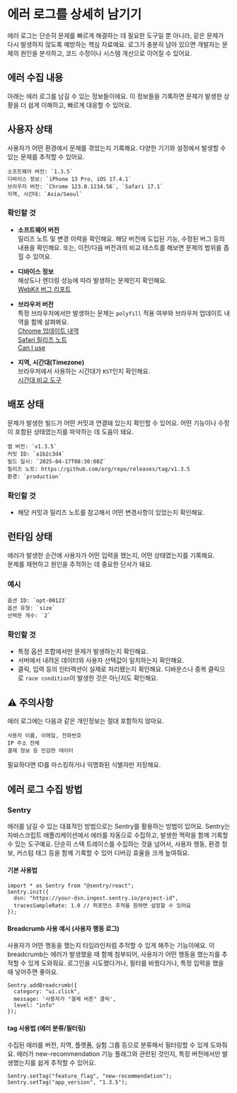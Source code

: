# 에러 로그를 상세히 남기기

에러 로그는 단순히 문제를 빠르게 해결하는 데 필요한 도구일 뿐 아니라, 같은 문제가 다시 발생하지 않도록 예방하는 핵심 자료예요. 로그가 충분히 남아 있으면 개발자는 문제의 원인을 분석하고, 코드 수정이나 시스템 개선으로 이어질 수 있어요.

## 에러 수집 내용

아래는 에러 로그를 남길 수 있는 정보들이에요. 이 정보들을 기록하면 문제가 발생한 상황을 더 쉽게 이해하고, 빠르게 대응할 수 있어요.

## 사용자 상태

사용자가 어떤 환경에서 문제를 겪었는지 기록해요. 다양한 기기와 설정에서 발생할 수 있는 문제를 추적할 수 있어요.

```
소프트웨어 버전: `1.3.5`
디바이스 정보: `iPhone 13 Pro, iOS 17.4.1`
브라우저 버전: `Chrome 123.0.1234.56`, `Safari 17.1`
지역, 시간대: `Asia/Seoul`
```

### 확인할 것

- **소프트웨어 버전**  
  릴리즈 노트 및 변경 이력을 확인해요. 해당 버전에 도입된 기능, 수정된 버그 등의 내용을 확인해요. 또는, 이전/다음 버전과의 비교 테스트를 해보면 문제의 범위를 좁힐 수 있어요.

- **디바이스 정보**  
  해상도나 렌더링 성능에 따라 발생하는 문제인지 확인해요.  
  [WebKit 버그 리포트](https://bugs.webkit.org/)

- **브라우저 버전**  
  특정 브라우저에서만 발생하는 문제는 `polyfill` 적용 여부와 브라우저 업데이트 내역을 함께 살펴봐요.  
  [Chrome 업데이트 내역](https://chromereleases.googleblog.com/)  
  [Safari 릴리즈 노트](https://developer.apple.com/documentation/safari-release-notes/)  
  [Can I use](https://caniuse.com/)

- **지역, 시간대(Timezone)**  
  브라우저에서 사용하는 시간대가 `KST`인지 확인해요.  
  [시간대 비교 도구](https://www.timeanddate.com/worldclock/converter.html?iso=20250418T180000&p1=235&p2=250)

## 배포 상태

문제가 발생한 빌드가 어떤 커밋과 연결돼 있는지 확인할 수 있어요. 어떤 기능이나 수정이 포함된 상태였는지를 파악하는 데 도움이 돼요.

```
앱 버전: `v1.3.5`
커밋 ID: `a1b2c3d4`
빌드 일시: `2025-04-17T08:30:00Z`
릴리즈 노트: https://github.com/org/repo/releases/tag/v1.3.5
환경: `production`
```

### 확인할 것

- 해당 커밋과 릴리즈 노트를 참고해서 어떤 변경사항이 있었는지 확인해요.

## 런타임 상태

에러가 발생한 순간에 사용자가 어떤 입력을 했는지, 어떤 상태였는지를 기록해요.  
문제를 재현하고 원인을 추적하는 데 중요한 단서가 돼요.

### 예시

```
옵션 ID: `opt-00123`
옵션 유형: `size`
선택한 개수: `2`
```

### 확인할 것

- 특정 옵션 조합에서만 문제가 발생하는지 확인해요.
- 서버에서 내려온 데이터와 사용자 선택값이 일치하는지 확인해요.
- 클릭, 입력 등의 인터랙션이 실제로 처리됐는지 확인해요. 디바운스나 중복 클릭으로 `race condition`이 발생한 것은 아닌지도 확인해요.

## ⚠️ 주의사항

에러 로그에는 다음과 같은 개인정보는 절대 포함하지 않아요.

```
사용자 이름, 이메일, 전화번호
IP 주소 전체
결제 정보 등 민감한 데이터
```

필요하다면 ID를 마스킹하거나 익명화된 식별자만 저장해요.

## 에러 로그 수집 방법

### Sentry

에러를 남길 수 있는 대표적인 방법으로는 Sentry를 활용하는 방법이 있어요. Sentry는 자바스크립트 애플리케이션에서 에러를 자동으로 수집하고, 발생한 맥락을 함께 기록할 수 있는 도구예요. 단순히 스택 트레이스를 수집하는 것을 넘어서, 사용자 행동, 환경 정보, 커스텀 태그 등을 함께 기록할 수 있어 디버깅 효율을 크게 높여줘요.

#### 기본 사용법

```tsx
import * as Sentry from "@sentry/react";
Sentry.init({
  dsn: "https://your-dsn.ingest.sentry.io/project-id",
  tracesSampleRate: 1.0 // 퍼포먼스 추적을 원하면 설정할 수 있어요
});
```

#### Breadcrumb 사용 예시 (사용자 행동 로그)

사용자가 어떤 행동을 했는지 타임라인처럼 추적할 수 있게 해주는 기능이에요. 이 breadcrumb는 에러가 발생했을 때 함께 첨부되어, 사용자가 어떤 행동을 했는지를 추적할 수 있게 도와줘요. 로그인을 시도했다거나, 필터를 바꿨다거나, 특정 입력을 했을 때 넣어주면 좋아요.

```tsx
Sentry.addBreadcrumb({
  category: "ui.click",
  message: '사용자가 "결제 버튼" 클릭',
  level: "info"
});
```

#### tag 사용법 (에러 분류/필터링)

수집된 에러를 버전, 지역, 플랫폼, 실험 그룹 등으로 분류해서 필터링할 수 있게 도와줘요. 에러가 new-recommendation 기능 플래그와 관련된 것인지, 특정 버전에서만 발생했는지를 쉽게 추적할 수 있어요.

```tsx
Sentry.setTag("feature_flag", "new-recommendation");
Sentry.setTag("app_version", "1.3.5");
```
